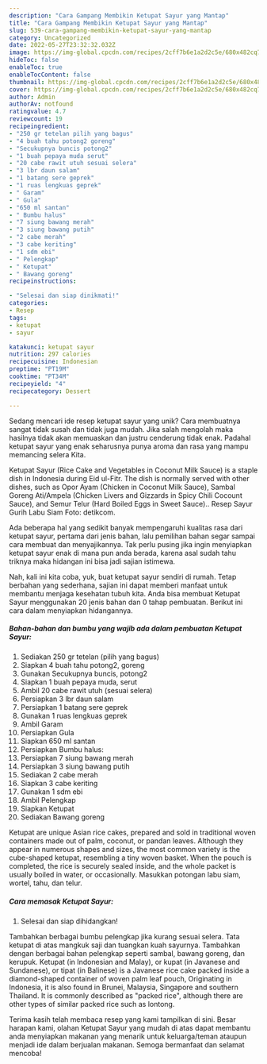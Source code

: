 ```yaml
---
description: "Cara Gampang Membikin Ketupat Sayur yang Mantap"
title: "Cara Gampang Membikin Ketupat Sayur yang Mantap"
slug: 539-cara-gampang-membikin-ketupat-sayur-yang-mantap
category: Uncategorized
date: 2022-05-27T23:32:32.032Z
image: https://img-global.cpcdn.com/recipes/2cff7b6e1a2d2c5e/680x482cq70/ketupat-sayur-foto-resep-utama.jpg
hideToc: false
enableToc: true
enableTocContent: false
thumbnail: https://img-global.cpcdn.com/recipes/2cff7b6e1a2d2c5e/680x482cq70/ketupat-sayur-foto-resep-utama.jpg
cover: https://img-global.cpcdn.com/recipes/2cff7b6e1a2d2c5e/680x482cq70/ketupat-sayur-foto-resep-utama.jpg
author: Admin
authorAv: notfound
ratingvalue: 4.7
reviewcount: 19
recipeingredient:
- "250 gr tetelan pilih yang bagus"
- "4 buah tahu potong2 goreng"
- "Secukupnya buncis potong2"
- "1 buah pepaya muda serut"
- "20 cabe rawit utuh sesuai selera"
- "3 lbr daun salam"
- "1 batang sere geprek"
- "1 ruas lengkuas geprek"
- " Garam"
- " Gula"
- "650 ml santan"
- " Bumbu halus"
- "7 siung bawang merah"
- "3 siung bawang putih"
- "2 cabe merah"
- "3 cabe keriting"
- "1 sdm ebi"
- " Pelengkap"
- " Ketupat"
- " Bawang goreng"
recipeinstructions:

- "Selesai dan siap dinikmati!"
categories:
- Resep
tags:
- ketupat
- sayur

katakunci: ketupat sayur 
nutrition: 297 calories
recipecuisine: Indonesian
preptime: "PT19M"
cooktime: "PT34M"
recipeyield: "4"
recipecategory: Dessert

---
```





Sedang mencari ide resep ketupat sayur yang unik? Cara membuatnya sangat tidak susah dan tidak juga mudah. Jika salah mengolah maka hasilnya tidak akan memuaskan dan justru cenderung tidak enak. Padahal ketupat sayur yang enak seharusnya punya aroma dan rasa yang mampu memancing selera Kita.





Ketupat Sayur (Rice Cake and Vegetables in Coconut Milk Sauce) is a staple dish in Indonesia during Eid ul-Fitr. The dish is normally served with other dishes, such as Opor Ayam (Chicken in Coconut Milk Sauce), Sambal Goreng Ati/Ampela (Chicken Livers and Gizzards in Spicy Chili Cocount Sauce), and Semur Telur (Hard Boiled Eggs in Sweet Sauce).. Resep Sayur Gurih Labu Siam Foto: detikcom.

Ada beberapa hal yang sedikit banyak mempengaruhi kualitas rasa dari ketupat sayur, pertama dari jenis bahan, lalu pemilihan bahan segar sampai cara membuat dan menyajikannya. Tak perlu pusing jika ingin menyiapkan ketupat sayur enak di mana pun anda berada, karena asal sudah tahu triknya maka hidangan ini bisa jadi sajian istimewa.






Nah, kali ini kita coba, yuk, buat ketupat sayur sendiri di rumah. Tetap berbahan yang sederhana, sajian ini dapat memberi manfaat untuk membantu menjaga kesehatan tubuh kita. Anda bisa membuat Ketupat Sayur menggunakan 20 jenis bahan dan 0 tahap pembuatan. Berikut ini cara dalam menyiapkan hidangannya.

<!--inarticleads1-->

##### Bahan-bahan dan bumbu yang wajib ada dalam pembuatan Ketupat Sayur:

1. Sediakan 250 gr tetelan (pilih yang bagus)
1. Siapkan 4 buah tahu potong2, goreng
1. Gunakan Secukupnya buncis, potong2
1. Siapkan 1 buah pepaya muda, serut
1. Ambil 20 cabe rawit utuh (sesuai selera)
1. Persiapkan 3 lbr daun salam
1. Persiapkan 1 batang sere geprek
1. Gunakan 1 ruas lengkuas geprek
1. Ambil  Garam
1. Persiapkan  Gula
1. Siapkan 650 ml santan
1. Persiapkan  Bumbu halus:
1. Persiapkan 7 siung bawang merah
1. Persiapkan 3 siung bawang putih
1. Sediakan 2 cabe merah
1. Siapkan 3 cabe keriting
1. Gunakan 1 sdm ebi
1. Ambil  Pelengkap
1. Siapkan  Ketupat
1. Sediakan  Bawang goreng


Ketupat are unique Asian rice cakes, prepared and sold in traditional woven containers made out of palm, coconut, or pandan leaves. Although they appear in numerous shapes and sizes, the most common variety is the cube-shaped ketupat, resembling a tiny woven basket. When the pouch is completed, the rice is securely sealed inside, and the whole packet is usually boiled in water, or occasionally. Masukkan potongan labu siam, wortel, tahu, dan telur. 

<!--inarticleads2-->

##### Cara memasak Ketupat Sayur:


1. Selesai dan siap dihidangkan!

Tambahkan berbagai bumbu pelengkap jika kurang sesuai selera. Tata ketupat di atas mangkuk saji dan tuangkan kuah sayurnya. Tambahkan dengan berbagai bahan pelengkap seperti sambal, bawang goreng, dan kerupuk. Ketupat (in Indonesian and Malay), or kupat (in Javanese and Sundanese), or tipat (in Balinese) is a Javanese rice cake packed inside a diamond-shaped container of woven palm leaf pouch, Originating in Indonesia, it is also found in Brunei, Malaysia, Singapore and southern Thailand. It is commonly described as &#34;packed rice&#34;, although there are other types of similar packed rice such as lontong. 

Terima kasih telah membaca resep yang kami tampilkan di sini. Besar harapan kami, olahan Ketupat Sayur yang mudah di atas dapat membantu anda menyiapkan makanan yang menarik untuk keluarga/teman ataupun menjadi ide dalam berjualan makanan. Semoga bermanfaat dan selamat mencoba!
